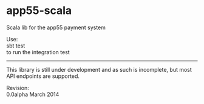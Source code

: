 app55-scala
===========

Scala lib for the app55 payment system

Use:  
sbt test   
to run the integration test

---

This library is still under development and as such is incomplete, but most API endpoints are supported. 

Revision:  
0.0alpha   March 2014